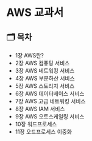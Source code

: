 # AWS 교과서

## 🗂️ 목차

- 1장 AWS란?
- 2장 AWS 컴퓨팅 서비스
- 3장 AWS 네트워킹 서비스
- 4장 AWS 부분하산 서비스
- 5장 AWS 스토리지 서비스
- 6장 AWS 데이터베이스 서비스
- 7장 AWS 고급 네트워킹 서비스
- 8장 AWS IAM 서비스
- 9장 AWS 오토스케일링 서비스
- 10장 워드프로세스
- 11장 오드프로세스 이중화
